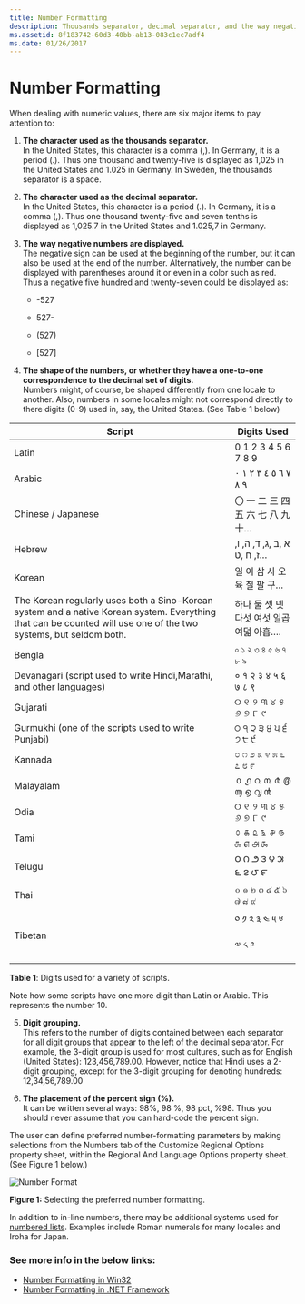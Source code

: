 ```yaml
---
title: Number Formatting
description: Thousands separator, decimal separator, and the way negative numbers are displayed can vary in different countries/regions.
ms.assetid: 8f183742-60d3-40bb-ab13-083c1ec7adf4
ms.date: 01/26/2017
---
```

# Number Formatting

When dealing with numeric values, there are six major items to pay attention to:

1.  **The character used as the thousands separator.**  
    In the United States, this character is a comma (,). In Germany, it is a period (.). Thus one thousand and twenty-five is displayed as 1,025 in the United States and 1.025 in Germany. In Sweden, the thousands separator is a space.

2.  **The character used as the decimal separator.**  
    In the United States, this character is a period (.). In Germany, it is a comma (,). Thus one thousand twenty-five and seven tenths is displayed as 1,025.7 in the United States and 1.025,7 in Germany.

3.  **The way negative numbers are displayed.**  
    The negative sign can be used at the beginning of the number, but it can also be used at the end of the number. Alternatively, the number can be displayed with parentheses around it or even in a color such as red. Thus a negative five hundred and twenty-seven could be displayed as:  

    -   -527

    -   527-

    -   (527)

    -   [527]

4.  **The shape of the numbers, or whether they have a one-to-one correspondence to the decimal set of digits.**  
    Numbers might, of course, be shaped differently from one locale to another. Also, numbers in some locales might not correspond directly to there digits (0-9) used in, say, the United States. (See Table 1 below)

| **Script**                        | **Digits Used**                   |
|-----------------------------------|-----------------------------------|
| Latin                             | 0 1 2 3 4 5 6 7 8 9               |
| Arabic                            | ٠‎ ١‎ ٢‎ ٣‎ ٤‎ ٥‎ ٦‎ ٧‎ ٨‎ ٩      |
| Chinese / Japanese                | 〇 一 二 三 四 五 六 七 八 九 十… |
| Hebrew                            | א ,ב ,ג, ד, ה, ו, ז, ח ,ט…        |
| Korean                            | 일 이 삼 사 오 육 칠 팔 구…       |
| The Korean regularly uses both a Sino-Korean system and a native Korean system. Everything that can be counted will use one of the two systems, but seldom both. | 하나 둘 셋 넷 다섯 여섯 일곱 여덟 아홉…. |
| Bengla                            | ০ ১ ২ ৩ ৪ ৫ ৬ ৭ ৮ ৯               |
| Devanagari (script used to write Hindi,Marathi, and other languages)                       | ० १ २ ३ ४ ५ ६ ७ ८ ९ |
| Gujarati                          | ୦ ୧ ୨ ୩ ୪ ୫ ୬ ୭ ୮ ୯               |
| Gurmukhi (one of the scripts used to write Punjabi) | ੦ ੧ ੨ ੩ ੪ ੫ ੬ ੭ ੮ ੯               |
| Kannada                           | ೦ ೧ ೨ ೩ ೪ ೫ ೬ ೭ ೮ ೯               |
| Malayalam                         | ൦ ൧ ൨ ൩ ൪ ൫ ൬ ൭ ൮ ൯               |
| Odia                              | ୦ ୧ ୨ ୩ ୪ ୫ ୬ ୭ ୮ ୯               |
| Tami                              | ௦ ௧ ௨ ௩ ௪ ௫ ௬ ௭ ௮ ௯               |
| Telugu                            | ౦ ౧ ౨ ౩ ౪ ౫ ౬ ౭ ౮ ౯               |
| Thai                              | ๐ ๑ ๒ ๓ ๔ ๕ ๖ ๗ ๘ ๙               |
| Tibetan                           | ༠ ༡ ༢ ༣ ༤ ༥ ༦ ༧ ༨ ༩               |

**Table 1**: Digits used for a variety of scripts.

Note how some scripts have one more digit than Latin or Arabic. This represents the number 10.

5.  **Digit grouping.**  
    This refers to the number of digits contained between each separator for all digit groups that appear to the left of the decimal separator. For example, the 3-digit group is used for most cultures, such as for English (United States): 123,456,789.00. However, notice that Hindi uses a 2-digit grouping, except for the 3-digit grouping for denoting hundreds: 12,34,56,789.00

6.  **The placement of the percent sign (%).**  
    It can be written several ways: 98%, 98 %, 98 pct, %98. Thus you should never assume that you can hard-code the percent sign.

The user can define preferred number-formatting parameters by making selections from the Numbers tab of the Customize Regional Options property sheet, within the Regional And Language Options property sheet. (See Figure 1 below.)

![Number Format](/media/hubs/globalization/IC848906.jpg "Number Format") 

**Figure 1:** Selecting the preferred number formatting.

In addition to in-line numbers, there may be additional systems used for [numbered lists](https://support.office.com/en-us/article/Create-a-bulleted-or-numbered-list-9ff81241-58a8-4d88-8d8c-acab3006a23e). Examples include Roman numerals for many locales and Iroha for Japan.

### See more info in the below links:

 - [Number Formatting in Win32](number-formatting-in-win32.md)
 - [Number Formatting in .NET Framework](number-formatting-in-dotnet-framework.md)



